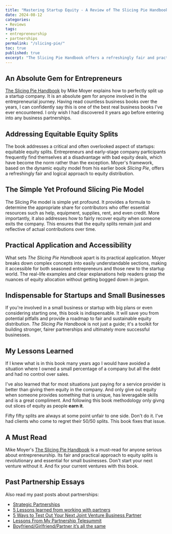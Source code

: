 ```yaml
---
title: "Mastering Startup Equity - A Review of The Slicing Pie Handbook for Fair and Sustainable Partnerships"
date: 2024-08-12
categories:
- Reviews
tags:
- entrepreneurship
- partnerships
permalink: "/slicing-pie/"
toc: true
published: true
excerpt: "The Slicing Pie Handbook offers a refreshingly fair and practical approach to equity splits, making it an indispensable guide for anyone involved in the startup world."
---
```

## An Absolute Gem for Entrepreneurs

[The Slicing Pie Handbook](https://amzn.to/3Yy5Ptl) by Mike Moyer explains how to perfectly split up a startup company. It is an absolute gem for anyone involved in the entrepreneurial journey. Having read countless business books over the years, I can confidently say this is one of the best real business books I've ever encountered. I only wish I had discovered it years ago before entering into any business partnerships.

## Addressing Equitable Equity Splits

The book addresses a critical and often overlooked aspect of startups: equitable equity splits. Entrepreneurs and early-stage company participants frequently find themselves at a disadvantage with bad equity deals, which have become the norm rather than the exception. Moyer's framework, based on the dynamic equity model from his earlier book *Slicing Pie*, offers a refreshingly fair and logical approach to equity distribution.

## The Simple Yet Profound Slicing Pie Model

The Slicing Pie model is simple yet profound. It provides a formula to determine the appropriate share for contributors who offer essential resources such as help, equipment, supplies, rent, and even credit. More importantly, it also addresses how to fairly recover equity when someone exits the company. This ensures that the equity splits remain just and reflective of actual contributions over time.

## Practical Application and Accessibility

What sets *The Slicing Pie Handbook* apart is its practical application. Moyer breaks down complex concepts into easily understandable sections, making it accessible for both seasoned entrepreneurs and those new to the startup world. The real-life examples and clear explanations help readers grasp the nuances of equity allocation without getting bogged down in jargon.

## Indispensable for Startups and Small Businesses

If you're involved in a small business or startup with big plans or even considering starting one, this book is indispensable. It will save you from potential pitfalls and provide a roadmap to fair and sustainable equity distribution. *The Slicing Pie Handbook* is not just a guide; it's a toolkit for building stronger, fairer partnerships and ultimately more successful businesses.

## My Lessons Learned

If I knew what is in this book many years ago I would have avoided a situation where I owned a small percentage of a company but all the debt and had no control over sales.

I've also learned that for most situations just paying for a service provider is better than giving them equity in the company. And only give out equity when someone provides something that is unique, has leveragable skills and is a great compliment. And following this book methodology only givng out slices of equity as people **earn it**.

Fifty fifty splits are always at some point unfair to one side. Don't do it. I've had clients who come to regret their 50/50 splits. This book fixes that issue.

## A Must Read

Mike Moyer's [The Slicing Pie Handbook](https://amzn.to/3Yy5Ptl) is a must-read for anyone serious about entrepreneurship. Its fair and practical approach to equity splits is revolutionary and essential for small businesses. Don't start your next venture without it. And fix your current ventures with this book.

## Past Partnership Essays

Also read my past posts about partnerships:

- [Strategic Partnerships](/strategic-partnerships/)
- [5 Lessons learned from working with partners](/5-lessons-learned-from-working-with-partners/)
- [5 Ways to Test Out Your Next Joint Venture Business Partner](/5-ways-to-test-out-your-next-joint-venture-business-partner/)
- [ Lessons From My Partnership Telesummit](/partnerships/)
- [Boyfriend/Girlfriend/Partner it’s all the same](/boyfriend-girlfriend-partner-its-all-the-same/)